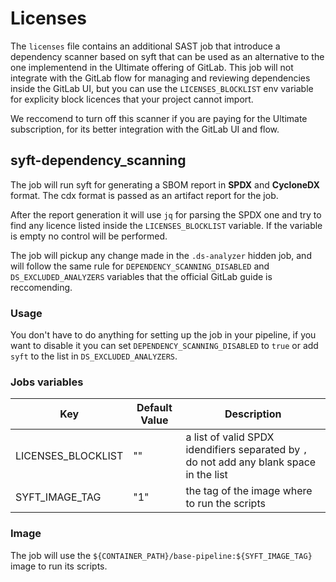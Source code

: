 # Licenses

The `licenses` file contains an additional SAST job that introduce a dependency scanner based on syft that can be
used as an alternative to the one implementend in the Ultimate offering of GitLab.
This job will not integrate with the GitLab flow for managing and reviewing dependencies inside the GitLab UI, but
you can use the `LICENSES_BLOCKLIST` env variable for explicity block licences that your project cannot import.

We reccomend to turn off this scanner if you are paying for the Ultimate subscription, for its better integration
with the GitLab UI and flow.

## syft-dependency_scanning

The job will run syft for generating a SBOM report in **SPDX** and **CycloneDX** format. The cdx format is passed as
an artifact report for the job.

After the report generation it will use `jq` for parsing the SPDX one and try to find any licence listed inside
the `LICENSES_BLOCKLIST` variable. If the variable is empty no control will be performed.

The job will pickup any change made in the `.ds-analyzer` hidden job, and will follow the same rule for
`DEPENDENCY_SCANNING_DISABLED` and `DS_EXCLUDED_ANALYZERS` variables that the official GitLab guide is reccomending.

### Usage

You don't have to do anything for setting up the job in your pipeline, if you want to disable it you can set
`DEPENDENCY_SCANNING_DISABLED` to `true` or add `syft` to the list in `DS_EXCLUDED_ANALYZERS`.

### Jobs variables

| Key | Default Value | Description  |
| --- | --- | --- |
| LICENSES_BLOCKLIST | "" | a list of valid SPDX idendifiers separated by `,` do not add any blank space in the list |
| SYFT_IMAGE_TAG | "1" | the tag of the image where to run the scripts |

### Image

The job will use the `${CONTAINER_PATH}/base-pipeline:${SYFT_IMAGE_TAG}` image to run its scripts.
